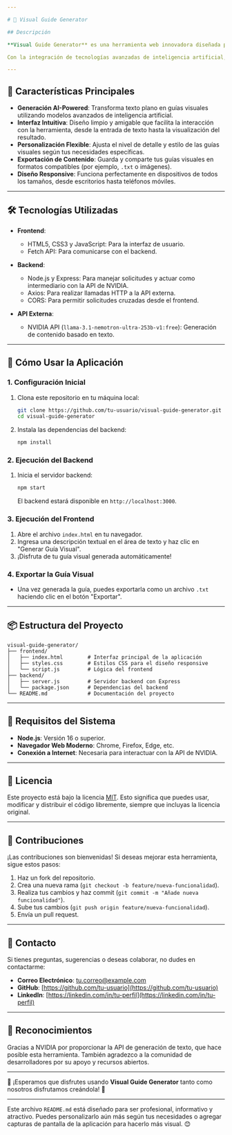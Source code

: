 ```yaml
---

# 🎨 Visual Guide Generator

## Descripción

**Visual Guide Generator** es una herramienta web innovadora diseñada para transformar descripciones textuales en guías visuales detalladas y comprensibles. Ya sea que necesites explicar conceptos complejos, proporcionar instrucciones paso a paso o ilustrar procesos, esta aplicación simplifica el proceso de creación de contenido visual atractivo y accesible.

Con la integración de tecnologías avanzadas de inteligencia artificial, esta herramienta permite a los usuarios generar guías visuales de manera rápida y sencilla, sin necesidad de conocimientos técnicos o habilidades de diseño gráfico.

---
```


## 🌟 Características Principales

- **Generación AI-Powered**: Transforma texto plano en guías visuales utilizando modelos avanzados de inteligencia artificial.
- **Interfaz Intuitiva**: Diseño limpio y amigable que facilita la interacción con la herramienta, desde la entrada de texto hasta la visualización del resultado.
- **Personalización Flexible**: Ajusta el nivel de detalle y estilo de las guías visuales según tus necesidades específicas.
- **Exportación de Contenido**: Guarda y comparte tus guías visuales en formatos compatibles (por ejemplo, `.txt` o imágenes).
- **Diseño Responsive**: Funciona perfectamente en dispositivos de todos los tamaños, desde escritorios hasta teléfonos móviles.

---

## 🛠️ Tecnologías Utilizadas

- **Frontend**:
  - HTML5, CSS3 y JavaScript: Para la interfaz de usuario.
  - Fetch API: Para comunicarse con el backend.

- **Backend**:
  - Node.js y Express: Para manejar solicitudes y actuar como intermediario con la API de NVIDIA.
  - Axios: Para realizar llamadas HTTP a la API externa.
  - CORS: Para permitir solicitudes cruzadas desde el frontend.

- **API Externa**:
  - NVIDIA API (`llama-3.1-nemotron-ultra-253b-v1:free`): Generación de contenido basado en texto.

---

## 🚀 Cómo Usar la Aplicación

### 1. Configuración Inicial
1. Clona este repositorio en tu máquina local:
   ```bash
   git clone https://github.com/tu-usuario/visual-guide-generator.git
   cd visual-guide-generator
   ```
2. Instala las dependencias del backend:
   ```bash
   npm install
   ```

### 2. Ejecución del Backend
1. Inicia el servidor backend:
   ```bash
   npm start
   ```
   El backend estará disponible en `http://localhost:3000`.

### 3. Ejecución del Frontend
1. Abre el archivo `index.html` en tu navegador.
2. Ingresa una descripción textual en el área de texto y haz clic en "Generar Guía Visual".
3. ¡Disfruta de tu guía visual generada automáticamente!

### 4. Exportar la Guía Visual
- Una vez generada la guía, puedes exportarla como un archivo `.txt` haciendo clic en el botón "Exportar".

---

## 📦 Estructura del Proyecto

```
visual-guide-generator/
├── frontend/
│   ├── index.html        # Interfaz principal de la aplicación
│   ├── styles.css        # Estilos CSS para el diseño responsive
│   └── script.js         # Lógica del frontend
├── backend/
│   ├── server.js         # Servidor backend con Express
│   └── package.json      # Dependencias del backend
└── README.md             # Documentación del proyecto
```

---

## 🔧 Requisitos del Sistema

- **Node.js**: Versión 16 o superior.
- **Navegador Web Moderno**: Chrome, Firefox, Edge, etc.
- **Conexión a Internet**: Necesaria para interactuar con la API de NVIDIA.

---

## 📝 Licencia

Este proyecto está bajo la licencia [MIT](LICENSE). Esto significa que puedes usar, modificar y distribuir el código libremente, siempre que incluyas la licencia original.

---

## 🙌 Contribuciones

¡Las contribuciones son bienvenidas! Si deseas mejorar esta herramienta, sigue estos pasos:

1. Haz un fork del repositorio.
2. Crea una nueva rama (`git checkout -b feature/nueva-funcionalidad`).
3. Realiza tus cambios y haz commit (`git commit -m "Añade nueva funcionalidad"`).
4. Sube tus cambios (`git push origin feature/nueva-funcionalidad`).
5. Envía un pull request.

---

## 🤝 Contacto

Si tienes preguntas, sugerencias o deseas colaborar, no dudes en contactarme:

- **Correo Electrónico**: tu.correo@example.com
- **GitHub**: [https://github.com/tu-usuario](https://github.com/tu-usuario)
- **LinkedIn**: [https://linkedin.com/in/tu-perfil](https://linkedin.com/in/tu-perfil)

---

## 🌟 Reconocimientos

Gracias a NVIDIA por proporcionar la API de generación de texto, que hace posible esta herramienta. También agradezco a la comunidad de desarrolladores por su apoyo y recursos abiertos.

---

🎉 ¡Esperamos que disfrutes usando **Visual Guide Generator** tanto como nosotros disfrutamos creándola! 🎉

---

Este archivo `README.md` está diseñado para ser profesional, informativo y atractivo. Puedes personalizarlo aún más según tus necesidades o agregar capturas de pantalla de la aplicación para hacerlo más visual. 😊
